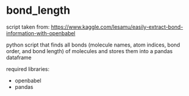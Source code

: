 # bond_length
script taken from: https://www.kaggle.com/lesamu/easily-extract-bond-information-with-openbabel

python script that finds all bonds (molecule names, atom indices, bond order, and bond length) of molecules and stores them into a pandas dataframe

required libraries:

 - openbabel
 - pandas
